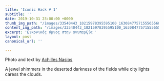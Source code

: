 ```yaml
---
title: 'Iconic Hack # 1'
subtitle: ''
date: 2019-10-31 23:00:00 +0000
thumb_img_path: "/images/33540443_10215978395595100_1630847757155565568_o.jpg"
content_img_path: "/images/33540443_10215978395595100_1630847757155565568_o.jpg"
excerpt: 'Εικονικός ύμνος στην ανυπαρξία '
layout: post
canonical_url: ''

---
```

Photo and text by [Achilles Nasios](https://anikon.org/)

A jewel shimmers in the deserted darkness of the fields while city lights caress the clouds.